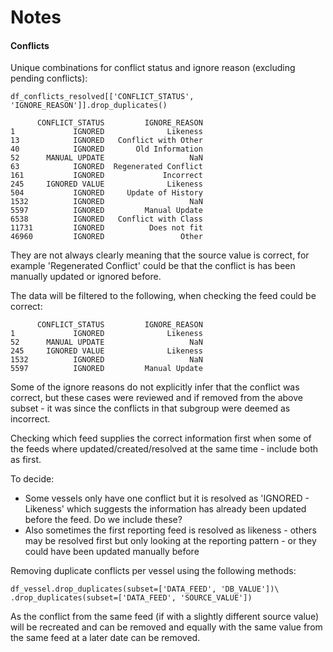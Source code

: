 # Notes

#### Conflicts
Unique combinations for conflict status and ignore reason (excluding pending 
conflicts):

    df_conflicts_resolved[['CONFLICT_STATUS', 'IGNORE_REASON']].drop_duplicates()
    
          CONFLICT_STATUS         IGNORE_REASON
    1             IGNORED              Likeness
    13            IGNORED   Conflict with Other
    40            IGNORED       Old Information
    52      MANUAL UPDATE                   NaN
    63            IGNORED  Regenerated Conflict
    161           IGNORED             Incorrect
    245     IGNORED VALUE              Likeness
    504           IGNORED     Update of History
    1532          IGNORED                   NaN
    5597          IGNORED         Manual Update
    6538          IGNORED   Conflict with Class
    11731         IGNORED          Does not fit
    46960         IGNORED                 Other
    
They are not always clearly meaning that the source value is correct, for example
'Regenerated Conflict' could be that the conflict is has been manually updated or
ignored before.

The data will be filtered to the following, when checking the feed could be correct:

          CONFLICT_STATUS         IGNORE_REASON
    1             IGNORED              Likeness
    52      MANUAL UPDATE                   NaN
    245     IGNORED VALUE              Likeness
    1532          IGNORED                   NaN
    5597          IGNORED         Manual Update
    
Some of the ignore reasons do not explicitly infer that the conflict was correct, but 
these cases were reviewed and if removed from the above subset - it was since the 
conflicts in that subgroup were deemed as incorrect.
   
Checking which feed supplies the correct information first when some of the
feeds where updated/created/resolved at the same time - include both as first.

To decide:

- Some vessels only have one conflict but it is resolved as 'IGNORED - Likeness' 
which suggests the information has already been updated before the feed. Do we
include these?
- Also sometimes the first reporting feed is resolved as likeness - others may be resolved
first but only looking at the reporting pattern - or they could have been updated manually 
before

Removing duplicate conflicts per vessel using the following methods:

    df_vessel.drop_duplicates(subset=['DATA_FEED', 'DB_VALUE'])\
    .drop_duplicates(subset=['DATA_FEED', 'SOURCE_VALUE'])

As the conflict from the same feed (if with a slightly different
source value) will be recreated and can be removed and equally with the same
value from the same feed at a later date can be removed.